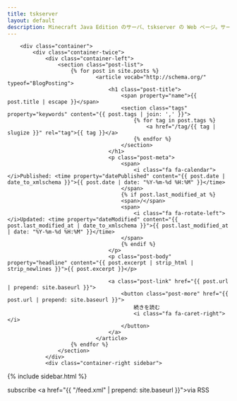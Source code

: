 ```yaml
---
title: tskserver
layout: default
description: Minecraft Java Edition のサーバ、tskserver の Web ページ。サーバに関するお知らせを流したり、サーバに導入しているプラグインを紹介したりします。
---
```


<section class="top-image">
</section>

		<div class="container">
			<div class="container-twice">
				<div class="container-left">
					<section class="post-list">
						{% for post in site.posts %}
								<article vocab="http://schema.org/" typeof="BlogPosting">
									<h1 class="post-title">
										<span property="name">{{ post.title | escape }}</span>
										<section class="tags" property="keywords" content="{{ post.tags | join: ',' }}">
											{% for tag in post.tags %}
												<a href="/tag/{{ tag | slugize }}" rel="tag">{{ tag }}</a>
											{% endfor %}
										</section>
									</h1>
									<p class="post-meta">
										<span>
											<i class="fa fa-calendar"></i>Published: <time property="datePublished" content="{{ post.date | date_to_xmlschema }}">{{ post.date | date: "%Y-%m-%d %H:%M" }}</time>
										</span>
										{% if post.last_modified_at %}
										<span>/</span>
										<span>
											<i class="fa fa-rotate-left"></i>Updated: <time property="dateModified" content="{{ post.last_modified_at | date_to_xmlschema }}">{{ post.last_modified_at | date: "%Y-%m-%d %H:%M" }}</time>
										</span>
										{% endif %}
									</p>
									<p class="post-body" property="headline" content="{{ post.excerpt | strip_html | strip_newlines }}">{{ post.excerpt }}</p>
									
									<a class="post-link" href="{{ post.url | prepend: site.baseurl }}">
										<button class="post-more" href="{{ post.url | prepend: site.baseurl }}">
											続きを読む
											<i class="fa fa-caret-right"></i>
										</button>
									</a>
								</article>
						{% endfor %}
					</section>
				</div>
				<div class="container-right sidebar">
{% include sidebar.html %}
				</div>
			</div>
			<p class="rss-subscribe">subscribe <a href="{{ "/feed.xml" | prepend: site.baseurl }}">via RSS</a></p>
		</div>


